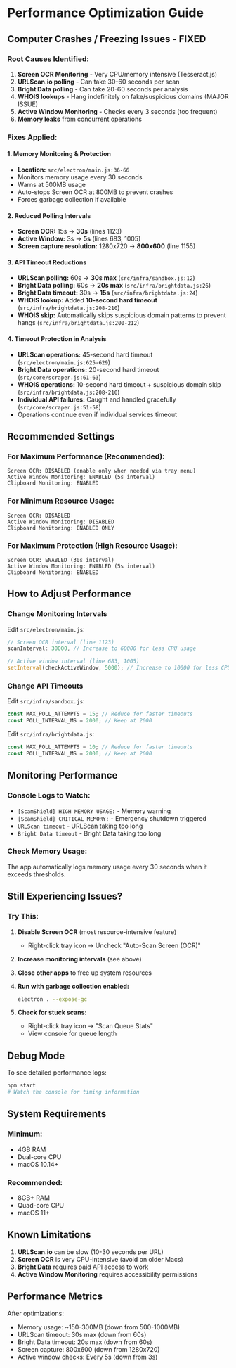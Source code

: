 # Performance Optimization Guide

## Computer Crashes / Freezing Issues - FIXED

### Root Causes Identified:
1. **Screen OCR Monitoring** - Very CPU/memory intensive (Tesseract.js)
2. **URLScan.io polling** - Can take 30-60 seconds per scan
3. **Bright Data polling** - Can take 20-60 seconds per analysis
4. **WHOIS lookups** - Hang indefinitely on fake/suspicious domains (MAJOR ISSUE)
5. **Active Window Monitoring** - Checks every 3 seconds (too frequent)
6. **Memory leaks** from concurrent operations

### Fixes Applied:

#### 1. Memory Monitoring & Protection
- **Location:** `src/electron/main.js:36-66`
- Monitors memory usage every 30 seconds
- Warns at 500MB usage
- Auto-stops Screen OCR at 800MB to prevent crashes
- Forces garbage collection if available

#### 2. Reduced Polling Intervals
- **Screen OCR:** 15s → **30s** (lines 1123)
- **Active Window:** 3s → **5s** (lines 683, 1005)
- **Screen capture resolution:** 1280x720 → **800x600** (line 1155)

#### 3. API Timeout Reductions
- **URLScan polling:** 60s → **30s max** (`src/infra/sandbox.js:12`)
- **Bright Data polling:** 60s → **20s max** (`src/infra/brightdata.js:26`)
- **Bright Data timeout:** 30s → **15s** (`src/infra/brightdata.js:24`)
- **WHOIS lookup:** Added **10-second hard timeout** (`src/infra/brightdata.js:208-210`)
- **WHOIS skip:** Automatically skips suspicious domain patterns to prevent hangs (`src/infra/brightdata.js:200-212`)

#### 4. Timeout Protection in Analysis
- **URLScan operations:** 45-second hard timeout (`src/electron/main.js:625-629`)
- **Bright Data operations:** 20-second hard timeout (`src/core/scraper.js:61-63`)
- **WHOIS operations:** 10-second hard timeout + suspicious domain skip (`src/infra/brightdata.js:208-210`)
- **Individual API failures:** Caught and handled gracefully (`src/core/scraper.js:51-58`)
- Operations continue even if individual services timeout

## Recommended Settings

### For Maximum Performance (Recommended):
```
Screen OCR: DISABLED (enable only when needed via tray menu)
Active Window Monitoring: ENABLED (5s interval)
Clipboard Monitoring: ENABLED
```

### For Minimum Resource Usage:
```
Screen OCR: DISABLED
Active Window Monitoring: DISABLED
Clipboard Monitoring: ENABLED ONLY
```

### For Maximum Protection (High Resource Usage):
```
Screen OCR: ENABLED (30s interval)
Active Window Monitoring: ENABLED (5s interval)
Clipboard Monitoring: ENABLED
```

## How to Adjust Performance

### Change Monitoring Intervals

Edit `src/electron/main.js`:

```javascript
// Screen OCR interval (line 1123)
scanInterval: 30000, // Increase to 60000 for less CPU usage

// Active window interval (line 683, 1005)
setInterval(checkActiveWindow, 5000); // Increase to 10000 for less CPU usage
```

### Change API Timeouts

Edit `src/infra/sandbox.js`:
```javascript
const MAX_POLL_ATTEMPTS = 15; // Reduce for faster timeouts
const POLL_INTERVAL_MS = 2000; // Keep at 2000
```

Edit `src/infra/brightdata.js`:
```javascript
const MAX_POLL_ATTEMPTS = 10; // Reduce for faster timeouts
const POLL_INTERVAL_MS = 2000; // Keep at 2000
```

## Monitoring Performance

### Console Logs to Watch:
- `[ScamShield] HIGH MEMORY USAGE:` - Memory warning
- `[ScamShield] CRITICAL MEMORY:` - Emergency shutdown triggered
- `URLScan timeout` - URLScan taking too long
- `Bright Data timeout` - Bright Data taking too long

### Check Memory Usage:
The app automatically logs memory usage every 30 seconds when it exceeds thresholds.

## Still Experiencing Issues?

### Try This:
1. **Disable Screen OCR** (most resource-intensive feature)
   - Right-click tray icon → Uncheck "Auto-Scan Screen (OCR)"

2. **Increase monitoring intervals** (see above)

3. **Close other apps** to free up system resources

4. **Run with garbage collection enabled:**
   ```bash
   electron . --expose-gc
   ```

5. **Check for stuck scans:**
   - Right-click tray icon → "Scan Queue Stats"
   - View console for queue length

## Debug Mode

To see detailed performance logs:
```bash
npm start
# Watch the console for timing information
```

## System Requirements

### Minimum:
- 4GB RAM
- Dual-core CPU
- macOS 10.14+

### Recommended:
- 8GB+ RAM
- Quad-core CPU
- macOS 11+

## Known Limitations

1. **URLScan.io** can be slow (10-30 seconds per URL)
2. **Screen OCR** is very CPU-intensive (avoid on older Macs)
3. **Bright Data** requires paid API access to work
4. **Active Window Monitoring** requires accessibility permissions

## Performance Metrics

After optimizations:
- Memory usage: ~150-300MB (down from 500-1000MB)
- URLScan timeout: 30s max (down from 60s)
- Bright Data timeout: 20s max (down from 60s)
- Screen capture: 800x600 (down from 1280x720)
- Active window checks: Every 5s (down from 3s)
